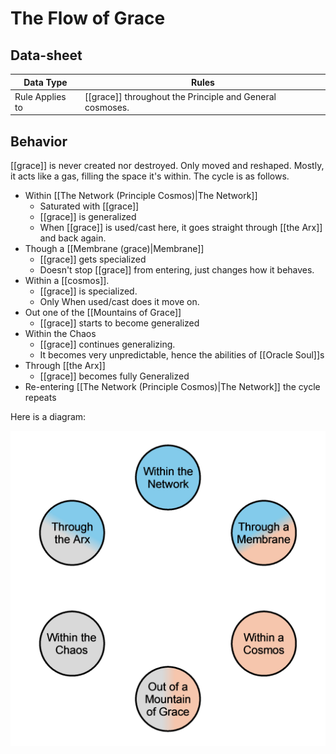 # The Flow of Grace

## Data-sheet

| Data Type | Rules |
| --- | --- |
| Rule Applies to | [[grace]] throughout the Principle and General cosmoses. |

## Behavior

[[grace]] is never created nor destroyed. Only moved and reshaped. Mostly, it acts like a gas, filling the space it's within. The cycle is as follows.

- Within [[The Network (Principle Cosmos)|The Network]]
  - Saturated with [[grace]]
  - [[grace]] is generalized
  - When [[grace]] is used/cast here, it goes straight through [[the Arx]] and back again.
- Though a [[Membrane (grace)|Membrane]]
  - [[grace]] gets specialized
  - Doesn't stop [[grace]] from entering, just changes how it behaves.
- Within a [[cosmos]].
  - [[grace]] is specialized.
  - Only When used/cast does it move on.
- Out one of the [[Mountains of Grace]]
  - [[grace]] starts to become generalized
- Within the Chaos
  - [[grace]] continues generalizing.
  - It becomes very unpredictable, hence the abilities of [[Oracle Soul]]s
- Through [[the Arx]]
  - [[grace]] becomes fully Generalized
- Re-entering [[The Network (Principle Cosmos)|The Network]] the cycle repeats

Here is a diagram:

![Flow of Grace](../Visual/FlowOfGrace.png)
